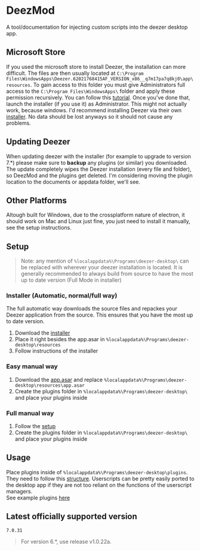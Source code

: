 # DeezMod
A tool/documentation for injecting custom scripts into the deezer desktop app.

## Microsoft Store
If you used the microsoft store to install Deezer, the installation can more difficult. The files are then usually located at `C:\Program Files\WindowsApps\Deezer.62021768415AF_VERSION_x86__q7m17pa7q8kj0\app\resources`. To gain access to this folder you must give Administrators full access to the `C:\Program Files\WindowsApps\` folder and apply these permission recursively. You can follow this [tutorial](https://forums.flightsimulator.com/t/take-ownership-of-the-windows-apps-folders/388969). Once you've done that, launch the installer (if you use it) as Administrator. This might not actually work, because windows. I'd recommend installing Deezer via their own [installer](https://www.deezer.com/explore/download/). No data should be lost anyways so it should not cause any problems.

## Updating Deezer
When updating deezer with the installer (for example to upgrade to version 7.*) please make sure to **backup** any plugins (or similar) you downloaded. The update completely wipes the Deezer installation (every file and folder), so DeezMod and the plugins get deleted. I'm considering moving the plugin location to the documents or appdata folder, we'll see.

## Other Platforms
Altough built for Windows, due to the crossplatform nature of electron, it should work on Mac and Linux just fine, you just need to install it manually, see the setup instructions.

## Setup
> Note: any mention of `%localappdata%\Programs\deezer-desktop\` can be replaced with wherever your deezer installation is located.
It is generally recommended to always build from source to have the most up to date version (Full Mode in installer)

### Installer (Automatic, normal/full way)
The full automatic way downloads the source files and repackes your Deezer application from the source. This ensures that you have the most up to date version.
1. Download the [installer](https://raw.githubusercontent.com/bertigert/DeezMod/refs/heads/main/installer.bat)
2. Place it right besides the app.asar in `%localappdata%\Programs\deezer-desktop\resources`
3. Follow instructions of the installer

### Easy manual way
1. Download the [app.asar](https://github.com/bertigert/DeezMod/releases/latest/download/app.asar.zip) and replace `%localappdata%\Programs\deezer-desktop\resources\app.asar`
2. Create the plugins folder in `%localappdata%\Programs\deezer-desktop\` and place your plugins inside

### Full manual way
1. Follow the [setup](https://github.com/bertigert/DeezMod/blob/main/docs/setup.md)
2. Create the plugins folder in `%localappdata%\Programs\deezer-desktop\` and place your plugins inside

## Usage
Place plugins inside of `%localappdata%\Programs\deezer-desktop\plugins`. They need to follow this [structure](https://github.com/bertigert/DeezMod/blob/main/docs/creating_plugins.md#plugin-structure).
Userscripts can be pretty easily ported to the desktop app if they are not too reliant on the functions of the userscript managers.\
See example plugins [here](https://github.com/bertigert/DeezMod/tree/main/plugins)

## Latest officially supported version
`7.0.31`
> For version 6.*, use release v1.0.22a.
